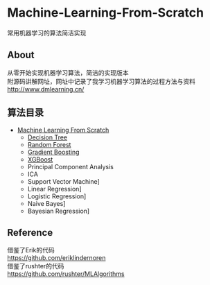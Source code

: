 # Machine-Learning-From-Scratch
常用机器学习的算法简洁实现
## About
从零开始实现机器学习算法，简洁的实现版本<br>
附源码讲解网址，网址中记录了我学习机器学习算法的过程方法与资料<br>
http://www.dmlearning.cn/

## 算法目录
- [Machine Learning From Scratch](#machine-learning-from-scratch)
  * [Decision Tree](Machine-Learning-From-Scratch/decision_tree/README.md)
  * [Random Forest](Machine-Learning-From-Scratch/random_forest)
  * [Gradient Boosting](Machine-Learning-From-Scratch/gradient_boosting_decision_tree)
  * [XGBoost](Machine-Learning-From-Scratch/xgboost)
  * Principal Component Analysis
  * ICA
  * Support Vector Machine]
  * Linear Regression]
  * Logistic Regression]
  * Naive Bayes]
  * Bayesian Regression]
  
 ## Reference
借鉴了Erik的代码<br>
https://github.com/eriklindernoren<br>
借鉴了rushter的代码<br>
https://github.com/rushter/MLAlgorithms
   
  
